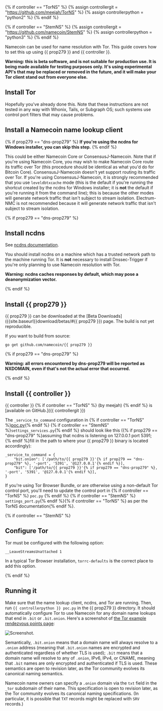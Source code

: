 {% if controller == "TorNS" %}
{% assign controllergit = "https://github.com/meejah/TorNS" %}
{% assign controllerpython = "python2" %}
{% endif %}

{% if controller == "StemNS" %}
{% assign controllergit = "https://github.com/namecoin/StemNS" %}
{% assign controllerpython = "python3" %}
{% endif %}

Namecoin can be used for name resolution with Tor.  This guide covers how to set this up using {{ prop279 }} and {{ controller }}.

**Warning: this is beta software, and is not suitable for production use.  It is being made available for testing purposes only.  It's using experimental API's that may be replaced or removed in the future, and it will make your Tor client stand out from everyone else.**

## Install Tor

Hopefully you've already done this.  Note that these instructions are not tested in any way with Whonix, Tails, or Subgraph OS; such systems use control port filters that may cause problems.

## Install a Namecoin name lookup client

{% if prop279 == "dns-prop279" %} **If you're using the ncdns for Windows installer, you can skip this step.** {% endif %}

This could be either Namecoin Core or ConsensusJ-Namecoin.  Note that if you're using Namecoin Core, you may wish to make Namecoin Core route its traffic over Tor (this procedure should be identical as what you'd do for Bitcoin Core).  ConsensusJ-Namecoin doesn't yet support routing its traffic over Tor.  If you're using ConsensusJ-Namecoin, it is strongly recommended that you use `leveldbtxcache` mode (this is the default if you're running the shortcut created by the ncdns for Windows installer; it is **not** the default if you're running it from the command line); this is because the other modes will generate network traffic that isn't subject to stream isolation.  Electrum-NMC is not recommended because it will generate network traffic that isn't subject to stream isolation.

{% if prop279 == "dns-prop279" %}

## Install ncdns

See [ncdns documentation]({{site.baseurl}}docs/ncdns).

You should install ncdns on a machine which has a trusted network path to the machine running Tor.  It is **not** necessary to install Dnssec-Trigger if you're only planning to use Namecoin resolution with Tor.

**Warning: ncdns caches responses by default, which may pose a deanonymization vector.**

{% endif %}

## Install {{ prop279 }}

{{ prop279 }} can be downloaded at the [Beta Downloads]({{site.baseurl}}download/betas/#{{ prop279 }}) page.  The build is not yet reproducible.

If you want to build from source:

~~~
go get github.com/namecoin/{{ prop279 }}
~~~

{% if prop279 == "dns-prop279" %}

**Warning: all errors encountered by dns-prop279 will be reported as NXDOMAIN, even if that's not the actual error that occurred.**

{% endif %}

## Install {{ controller }}

{{ controller }} {% if controller == "TorNS" %} (by meejah) {% endif %} is [available on GitHub.]({{ controllergit }})

The `_service_to_command` configuration in {% if controller == "TorNS" %}[poc.py](https://github.com/meejah/TorNS/blob/5ed4abe5717a6fe713220dee853bb657b1064e8c/poc.py#L26){% endif %} {% if controller == "StemNS" %}`settings_services.py`{% endif %} should look like this ({% if prop279 == "dns-prop279" %}assuming that ncdns is listening on 127.0.0.1 port 5391; {% endif %}fill in the path to where your {{ prop279 }} binary is located accordingly):

~~~
_service_to_command = {
    "bit.onion": ['/path/to/{{ prop279 }}'{% if prop279 == "dns-prop279" %}, '-port', '5391', '@127.0.0.1'{% endif %}],
    "bit": ['/path/to/{{ prop279 }}'{% if prop279 == "dns-prop279" %}, '-port', '5391', '@127.0.0.1'{% endif %}],
}
~~~

If you're using Tor Browser Bundle, or are otherwise using a non-default Tor control port, you'll need to update the control port in {% if controller == "TorNS" %} `poc.py` {% endif %} {% if controller == "StemNS" %} `settings_port.py`{% endif %}{% if controller == "TorNS" %} as per the TorNS documentation{% endif %}.

{% if controller == "StemNS" %}

## Configure Tor

Tor must be configured with the following option:

~~~
__LeaveStreamsUnattached 1
~~~

In a typical Tor Browser installation, `torrc-defaults` is the correct place to add this option.

{% endif %}

## Running it

Make sure that the name lookup client, ncdns, and Tor are running.  Then, run `{{ controllerpython }} poc.py` in the {{ prop279 }} directory.  It should automatically configure Tor to use Namecoin for any domain name lookups that end in `.bit` or `.bit.onion`.  Here's a screenshot of [the Tor example rendezvous points page](http://federalistpapers.bit.onion/):

![Screenshot.]({{site.baseurl}}images/screenshots/tor/tor-browser-onion-2018-08-01.png)

Semantically, `.bit.onion` means that a domain name will always resolve to a `.onion` address (meaning that `.bit.onion` names are encrypted and authenticated regardless of whether TLS is used); `.bit` means that a domain name will resolve to any of `.onion`, IPv6, IPv4, or CNAME, meaning that `.bit` names are only encrypted and authenticated if TLS is used.  These semantics are open to revision later, as the Tor community evolves its canonical naming semantics.

Namecoin name owners can specify a `.onion` domain via the `txt` field in the `_tor` subdomain of their name.  This specification is open to revision later, as the Tor community evolves its canonical naming specifications.  (In particular, it is possible that `TXT` records might be replaced with `SRV` records.)
